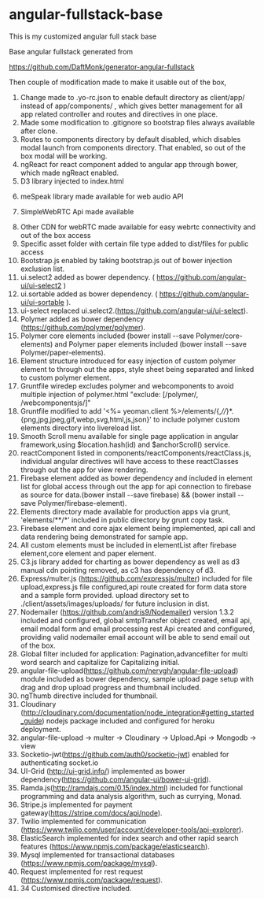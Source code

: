 angular-fullstack-base
======================

This is my customized angular full stack base

Base angular fullstack generated from 

https://github.com/DaftMonk/generator-angular-fullstack

Then couple of modification made to make it usable out of the box,

1. Change made to .yo-rc.json to enable default directory as client/app/ instead of app/components/ , which gives better management for all app related controller and routes and directives in one place.
2. Made some modification to .gitignore so bootstrap files always available after clone.
3. Routes to components directory by default disabled, which disables modal launch from components directory. That enabled, so out of the box modal will be working.
4. ngReact for react component added to angular app through bower, which made ngReact enabled.
5. D3 library injected to index.html 
 <script src="http://d3js.org/d3.v3.min.js" charset="utf-8"></script>
6. meSpeak library made available for web audio API
 <script src='http://www.masswerk.at/mespeak/mespeak.js'></script>
7. SimpleWebRTC  Api made available 
 <script src="https://simplewebrtc.com/latest.js"></script> 
8. Other CDN for webRTC made available for easy webrtc connectivity and out of the box access
9. Specific asset folder with certain file type added to dist/files for public access
10. Bootstrap.js enabled by taking bootstrap.js out of bower injection exclusion list.
11. ui.select2 added as bower dependency. ( https://github.com/angular-ui/ui-select2 )
12. ui.sortable added as bower dependency. ( https://github.com/angular-ui/ui-sortable ).
13. ui-select replaced ui.select2.(https://github.com/angular-ui/ui-select).
14. Polymer added as bower dependency (https://github.com/polymer/polymer).
15. Polymer core elements included (bower install --save Polymer/core-elements) and Polymer paper elements included (bower install --save Polymer/paper-elements).
16. Element structure introduced for easy injection of custom polymer element to through out the apps, style sheet being separated and linked to custom polymer element.
17. Gruntfile wiredep excludes polymer and webcomponents to avoid multiple injection of polymer.html "exclude: [/polymer/, /webcomponentsjs/]"
18. Gruntfile modified to add '<%= yeoman.client %>/elements/{,*//*}*.{png,jpg,jpeg,gif,webp,svg,html,js,json}' to include polymer custom elements directory into livereload list.
19. Smooth Scroll menu available for single page application in angular framework,using $location.hash(id) and $anchorScroll() service.
20. reactComponent listed in components/reactComponents/reactClass.js, individual angular directives will have access to these reactClasses through out the app for view rendering.
21. Firebase element added as bower dependency and included in element list for global access through out the app for api connection to firebase as source for data.(bower install --save firebase) && (bower install --save Polymer/firebase-element).
22. Elements directory made available for production apps via grunt, 'elements/**/*' included in public directory by grunt copy task.
23. Firebase element and core ajax element being implemented, api call and data rendering being demonstrated for sample app.
24. All custom elements must be included in elementList after firebase element,core element and paper element.
25. C3.js library added for charting as bower dependency as well as d3 manual cdn pointing removed, as c3 has dependency of d3.
26. Express/multer.js (https://github.com/expressjs/multer) included for file upload,express.js file configured,api route created for form data store and a sample form provided. upload directory set to ./client/assets/images/uploads/ for future inclusion in dist.
27. Nodemailer (https://github.com/andris9/Nodemailer) version 1.3.2 included and configured, global smtpTransfer object created, email api, email modal form and email processing rest Api created and configured, providing valid nodemailer email account will be able to send email out of the box.
28. Global filter included for application: Pagination,advancefilter for multi word search and capitalize for Capitalizing initial.
29. angular-file-upload(https://github.com/nervgh/angular-file-upload) module included as bower dependency, sample upload page setup with drag and drop upload progress and thumbnail included.
30. ngThumb directive included for thumbnail.
31. Cloudinary (http://cloudinary.com/documentation/node_integration#getting_started_guide) nodejs package included and configured for heroku deployment.
32. angular-file-upload -> multer -> Cloudinary -> Upload.Api -> Mongodb -> view
33. Socketio-jwt(https://github.com/auth0/socketio-jwt) enabled for authenticating socket.io
34. UI-Grid (http://ui-grid.info/) implemented as bower dependency(https://github.com/angular-ui/bower-ui-grid).
35. Ramda.js(http://ramdajs.com/0.15/index.html) included for functional programming and data analysis algorithm, such as currying, Monad.
36. Stripe.js implemented for payment gateway(https://stripe.com/docs/api/node).
37. Twilio implemented for communication (https://www.twilio.com/user/account/developer-tools/api-explorer).
38. ElasticSearch implemented for index search and other rapid search features (https://www.npmjs.com/package/elasticsearch).
39. Mysql implemented for transactional databases (https://www.npmjs.com/package/mysql).
40. Request implemented for rest request (https://www.npmjs.com/package/request).
41. 34 Customised directive included.




